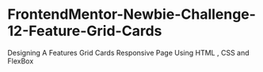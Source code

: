 # FrontendMentor-Newbie-Challenge-12-Feature-Grid-Cards
Designing A Features Grid Cards Responsive Page Using HTML , CSS and FlexBox
